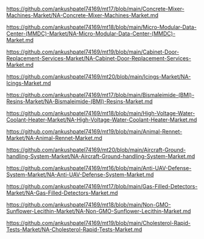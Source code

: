 <p><a href="https://github.com/ankushpatel74169/mt17/blob/main/Concrete-Mixer-Machines-Market/NA-Concrete-Mixer-Machines-Market.md">https://github.com/ankushpatel74169/mt17/blob/main/Concrete-Mixer-Machines-Market/NA-Concrete-Mixer-Machines-Market.md</a></p><p><a href="https://github.com/ankushpatel74169/mt18/blob/main/Micro-Modular-Data-Center-(MMDC)-Market/NA-Micro-Modular-Data-Center-(MMDC)-Market.md">https://github.com/ankushpatel74169/mt18/blob/main/Micro-Modular-Data-Center-(MMDC)-Market/NA-Micro-Modular-Data-Center-(MMDC)-Market.md</a></p><p><a href="https://github.com/ankushpatel74169/mt19/blob/main/Cabinet-Door-Replacement-Services-Market/NA-Cabinet-Door-Replacement-Services-Market.md">https://github.com/ankushpatel74169/mt19/blob/main/Cabinet-Door-Replacement-Services-Market/NA-Cabinet-Door-Replacement-Services-Market.md</a></p><p><a href="https://github.com/ankushpatel74169/mt20/blob/main/Icings-Market/NA-Icings-Market.md">https://github.com/ankushpatel74169/mt20/blob/main/Icings-Market/NA-Icings-Market.md</a></p><p><a href="https://github.com/ankushpatel74169/mt17/blob/main/Bismaleimide-(BMI)-Resins-Market/NA-Bismaleimide-(BMI)-Resins-Market.md">https://github.com/ankushpatel74169/mt17/blob/main/Bismaleimide-(BMI)-Resins-Market/NA-Bismaleimide-(BMI)-Resins-Market.md</a></p><p><a href="https://github.com/ankushpatel74169/mt18/blob/main/High-Voltage-Water-Coolant-Heater-Market/NA-High-Voltage-Water-Coolant-Heater-Market.md">https://github.com/ankushpatel74169/mt18/blob/main/High-Voltage-Water-Coolant-Heater-Market/NA-High-Voltage-Water-Coolant-Heater-Market.md</a></p><p><a href="https://github.com/ankushpatel74169/mt19/blob/main/Animal-Rennet-Market/NA-Animal-Rennet-Market.md">https://github.com/ankushpatel74169/mt19/blob/main/Animal-Rennet-Market/NA-Animal-Rennet-Market.md</a></p><p><a href="https://github.com/ankushpatel74169/mt20/blob/main/Aircraft-Ground-handling-System-Market/NA-Aircraft-Ground-handling-System-Market.md">https://github.com/ankushpatel74169/mt20/blob/main/Aircraft-Ground-handling-System-Market/NA-Aircraft-Ground-handling-System-Market.md</a></p><p><a href="https://github.com/ankushpatel74169/mt16/blob/main/Anti-UAV-Defense-System-Market/NA-Anti-UAV-Defense-System-Market.md">https://github.com/ankushpatel74169/mt16/blob/main/Anti-UAV-Defense-System-Market/NA-Anti-UAV-Defense-System-Market.md</a></p><p><a href="https://github.com/ankushpatel74169/mt17/blob/main/Gas-Filled-Detectors-Market/NA-Gas-Filled-Detectors-Market.md">https://github.com/ankushpatel74169/mt17/blob/main/Gas-Filled-Detectors-Market/NA-Gas-Filled-Detectors-Market.md</a></p><p><a href="https://github.com/ankushpatel74169/mt18/blob/main/Non-GMO-Sunflower-Lecithin-Market/NA-Non-GMO-Sunflower-Lecithin-Market.md">https://github.com/ankushpatel74169/mt18/blob/main/Non-GMO-Sunflower-Lecithin-Market/NA-Non-GMO-Sunflower-Lecithin-Market.md</a></p><p><a href="https://github.com/ankushpatel74169/mt19/blob/main/Cholesterol-Rapid-Tests-Market/NA-Cholesterol-Rapid-Tests-Market.md">https://github.com/ankushpatel74169/mt19/blob/main/Cholesterol-Rapid-Tests-Market/NA-Cholesterol-Rapid-Tests-Market.md</a></p>
